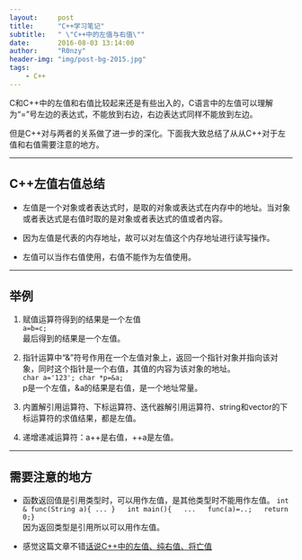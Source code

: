 ```yaml
---
layout:     post
title:      "C++学习笔记"
subtitle:   " \"C++中的左值与右值\""
date:       2016-08-03 13:14:00
author:     "R0nzy"
header-img: "img/post-bg-2015.jpg"
tags:
    - C++
---
```


C和C++中的左值和右值比较起来还是有些出入的，C语言中的左值可以理解为“=”号左边的表达式，不能放到右边，右边表达式同样不能放到左边。  

但是C++对与两者的关系做了进一步的深化。下面我大致总结了从从C++对于左值和右值需要注意的地方。

--- 
## C++左值右值总结

* 左值是一个对象或者表达式时，是取的对象或表达式在内存中的地址。当对象或者表达式是右值时取的是对象或者表达式的值或者内容。  

* 因为左值是代表的内存地址，故可以对左值这个内存地址进行读写操作。  

* 左值可以当作右值使用，右值不能作为左值使用。  

---

## 举例

1. 赋值运算符得到的结果是一个左值  
   `a=b=c;`  
   最后得到的结果是一个左值。  

2. 指针运算中“&”符号作用在一个左值对象上，返回一个指针对象并指向该对象，同时这个指针是一个右值，其值的内容为该对象的地址。  
   `char a='123'; char *p=&a;`  
   p是一个左值，&a的结果是右值，是一个地址常量。

3. 内置解引用运算符、下标运算符、迭代器解引用运算符、string和vector的下标运算符的求值结果，都是左值。  

4. 递增递减运算符：a++是右值，++a是左值。  

---

## 需要注意的地方

* 函数返回值是引用类型时，可以用作左值，是其他类型时不能用作左值。
  `int & func(String a){ ... }  
  int main(){  
   ...  
   func(a)=..;  
   return 0;}`  
   因为返回类型是引用所以可以用作左值。

* 感觉这篇文章不错<a href=http://www.cnblogs.com/zpcdbky/p/5275959.html>话说C++中的左值、纯右值、将亡值</a>
